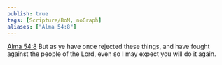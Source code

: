 ```yaml
---
publish: true
tags: [Scripture/BoM, noGraph]
aliases: ["Alma 54:8"]
---
```

[Alma 54:8](https://churchofjesuschrist.org/study/scriptures/bofm/alma/54?lang=eng&id=p8#p8) But as ye have once rejected these things, and have fought against the people of the Lord, even so I may expect you will do it again.
